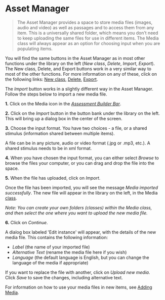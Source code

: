 # Asset Manager


> The Asset Manager provides a space to store media files (images, audio and video) as well as passages and to access them from any item. This is a universally shared folder, which means you don't need to keep uploading the same files for use in different items. The Media class will always appear as an option for choosing input when you are populating items.

You will find the same buttons in the Asset Manager as in most other functions under the library on the left (*New class*, *Delete*, *Import*, *Export*). The New class, Delete, and Export buttons work in a very similar way to most of the other functions. For more information on any of these, click on the following links: [New class](../appendix/glossary.md#class), [Delete](../appendix/glossary.md#delete), [Export](../appendix/glossary.md#export).

<!-- Missing Screenshot: The Media Manager -->

The *Import* button works in a slightly different way in the Asset Manager. Follow the steps below to import a new media file.

**1.**  Click on the Media icon in the *[Assessment Builder Bar](../appendix/glossary.md#assessment-builder-bar)*.

**2.** Click on the *Import* button in the button bank under the library on the left. This will bring up a dialog box in the center of the screen. 

**3.** Choose the input format. You have two choices - a file, or a shared stimulus (information shared between multiple items). 

A file can be in any picture, audio or video format (.jpg or .mp3, etc.). A shared stimulus needs to be in xml format. 

**4.** When you have chosen the input format, you can either select *Browse* to browse the files your computer, or you can drag and drop the file into the space. 

**5.** When the file has uploaded, click on *Import*.

Once the file has been imported, you will see the message *Media imported successfully*. The new file will appear in the library on the left, in the Media [class](../appendix/glossary.md#class). 

*Note: You can create your own folders (classes) within the Media class, and then select the one where you want to upload the new media file.* 

**6.**  Click on *Continue*.

A dialog box labeled 'Edit instance' will appear, with the details of the new media file. This contains the following information:

- *Label* (the name of your imported file)
- *Alternative Text* (rename the media file here if you wish)
- *Language* (the default language is English, but you can change the language of the media if appropriate)

If you want to replace the file with another, click on *Upload new media*. Click *Save* to save the changes, including alternative text.

For information on how to use your media files in new items, see [Adding Media](../items/adding-media.md).
